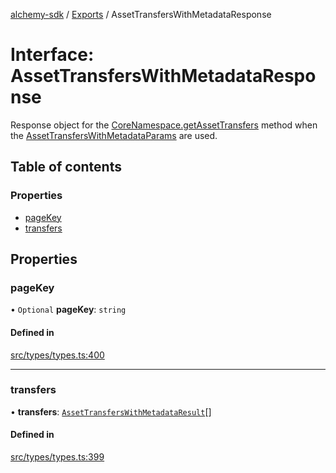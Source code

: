 [alchemy-sdk](../README.md) / [Exports](../modules.md) / AssetTransfersWithMetadataResponse

# Interface: AssetTransfersWithMetadataResponse

Response object for the [CoreNamespace.getAssetTransfers](../classes/CoreNamespace.md#getassettransfers) method when
the [AssetTransfersWithMetadataParams](AssetTransfersWithMetadataParams.md) are used.

## Table of contents

### Properties

- [pageKey](AssetTransfersWithMetadataResponse.md#pagekey)
- [transfers](AssetTransfersWithMetadataResponse.md#transfers)

## Properties

### pageKey

• `Optional` **pageKey**: `string`

#### Defined in

[src/types/types.ts:400](https://github.com/alchemyplatform/alchemy-sdk-js/blob/8c9409f/src/types/types.ts#L400)

___

### transfers

• **transfers**: [`AssetTransfersWithMetadataResult`](AssetTransfersWithMetadataResult.md)[]

#### Defined in

[src/types/types.ts:399](https://github.com/alchemyplatform/alchemy-sdk-js/blob/8c9409f/src/types/types.ts#L399)
